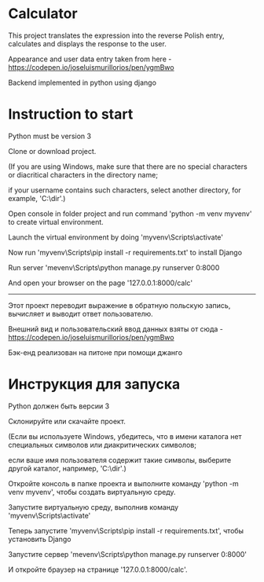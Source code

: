# Calculator

This project translates the expression into the reverse Polish entry, calculates and displays the response to the user.

Appearance and user data entry taken from here - https://codepen.io/joseluismurillorios/pen/ygmBwo

Backend implemented in python using django

# Instruction to start

Python must be version 3

Clone or download project. 

(If you are using Windows, make sure that there are no special characters or diacritical characters in the directory name;

if your username contains such characters, select another directory, for example, 'C:\dir'.)

Open console in folder project and run command 'python -m venv myvenv' to create virtual environment.

Launch the virtual environment by doing 'myvenv\Scripts\activate'

Now run 'myvenv\Scripts\pip install -r requirements.txt' to install Django

Run server 'mevenv\Scripts\python manage.py runserver 0:8000

And open your browser on the page '127.0.0.1:8000/calc'

-------------------------------------------------------------------------------------------------------

Этот проект переводит выражение в обратную польскую запись, вычисляет и выводит ответ пользователю.

Внешний вид и пользовательский ввод данных взяты от сюда - https://codepen.io/joseluismurillorios/pen/ygmBwo

Бэк-енд реализован на питоне при помощи джанго

# Инструкция для запуска

Python должен быть версии 3

Склонируйте или скачайте проект.

(Если вы используете Windows, убедитесь, что в имени каталога нет специальных символов или диакритических символов;

если ваше имя пользователя содержит такие символы, выберите другой каталог, например, 'C:\dir'.)

Откройте консоль в папке проекта и выполните команду 'python -m venv myvenv', чтобы создать виртуальную среду.

Запустите виртуальную среду, выполнив команду 'myvenv\Scripts\activate'

Теперь запустите 'myvenv\Scripts\pip install -r requirements.txt', чтобы установить Django

Запустите сервер 'mevenv\Scripts\python manage.py runserver 0:8000'

И откройте браузер на странице '127.0.0.1:8000/calc'.
